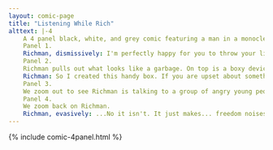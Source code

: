 ```yaml
---
layout: comic-page
title: "Listening While Rich"
alttext: |-4 
    A 4 panel black, white, and grey comic featuring a man in a monocle and top hat (Richman).
    Panel 1.
    Richman, dismissively: I'm perfectly happy for you to throw your little protest. Free speech and all that. I just don't want to hear you. Or see you. Or be inconvenienced in any way.
    Panel 2.
    Richman pulls out what looks like a garbage. On top is a boxy device with an on/off switch on the side and a slot on top. The word "Protests" written on it.
    Richman: So I created this handy box. If you are upset about something just write it down, put it in here, and I'll address it in due time.
    Panel 3.
    We zoom out to see Richman is talking to a group of angry young people. One of them shouts "That's a paper shredder!"
    Panel 4.
    We zoom back on Richman.
    Richman, evasively: ...No it isn't. It just makes... freedom noises.
---
```

{% include comic-4panel.html %}